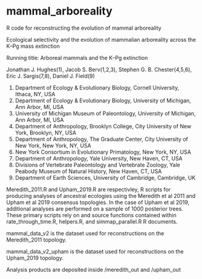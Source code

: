 # mammal_arboreality
R code for reconstructing the evolution of mammal arboreality

Ecological selectivity and the evolution of mammalian arboreality
across the K–Pg mass extinction

Running title: Arboreal mammals and the K–Pg extinction

Jonathan J. Hughes(1), Jacob S. Berv(1,2,3), Stephen G. B. Chester(4,5,6), Eric J. Sargis(7,8), Daniel J. Field(9)
1. Department of Ecology & Evolutionary Biology, Cornell University, Ithaca, NY, USA
2. Department of Ecology & Evolutionary Biology, University of Michigan, Ann Arbor, MI, USA 
3. University of Michigan Museum of Paleontology, University of Michigan, Ann Arbor, MI, USA 
4. Department of Anthropology, Brooklyn College, City University of New York, Brooklyn, NY, USA
5. Department of Anthropology, The Graduate Center, City University of New York, New York, NY, USA
6. New York Consortium in Evolutionary Primatology, New York, NY, USA
7. Department of Anthropology, Yale University, New Haven, CT, USA
8. Divisions of Vertebrate Paleontology and Vertebrate Zoology, Yale Peabody Museum of Natural History, New Haven, CT, USA
9. Department of Earth Sciences, University of Cambridge, Cambridge, UK


Meredith_2011.R and Upham_2019.R are respectivley, R scripts for producing analyses of ancestral ecologies using the Meredith et al 2011 and Upham et al 2019 consensus topologies. In the case of Upham et al 2019, additional analyses are performed on a sample of 1000 posterior trees. These primary scripts rely on and source functions contained within rate_through_time.R, helpers.R, and simmap_parallel.R R documents. 

mammal_data_v2 is the dataset used for reconstructions on the Meredith_2011 topology.

mammal_data_v2_upham is the dataset used for reconstructions on the Upham_2019 topology.

Analysis products are deposited inside /meredith_out and /upham_out